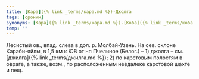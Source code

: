 ```yaml
---
title: [Кара]({% link _terms/кара.md %})-Джолга
tags: [ороним]
synonyms: [Кара]({% link _terms/кара.md %})-[Коба]({% link _terms/коба.md %})-[Джилга]({% link _terms/джилга.md %})
temp: ""
---
```


Лесистый ов., впад. слева в дол. р. Молбай-Узень. На сев. склоне Караби-яйлы, в
1,5 км к ЮВ от нп Пчелиное (Белог.) – 1) джолга – см. [джилга]({% link _terms/джилга.md %}); 2)
по карстовым полостям в овраге, а также, возм., по расположенным невдалеке
карстовой шахте и пещ.

